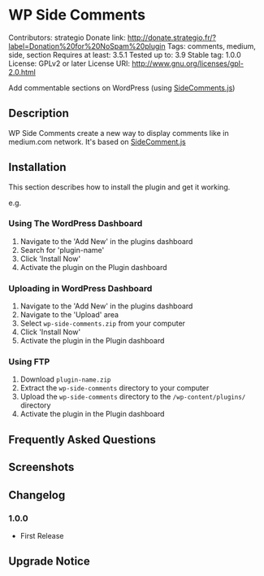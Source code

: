 # WP Side Comments

Contributors: strategio
Donate link: http://donate.strategio.fr/?label=Donation%20for%20NoSpam%20plugin
Tags: comments, medium, side, section
Requires at least: 3.5.1
Tested up to: 3.9
Stable tag: 1.0.0
License: GPLv2 or later
License URI: http://www.gnu.org/licenses/gpl-2.0.html

Add commentable sections on WordPress (using [SideComments.js](http://aroc.github.io/side-comments-demo/))

## Description

WP Side Comments create a new way to display comments like in medium.com network.
It's based on [SideComment.js](http://aroc.github.io/side-comments-demo/)


## Installation

This section describes how to install the plugin and get it working.

e.g.

### Using The WordPress Dashboard

1. Navigate to the 'Add New' in the plugins dashboard
2. Search for 'plugin-name'
3. Click 'Install Now'
4. Activate the plugin on the Plugin dashboard

### Uploading in WordPress Dashboard

1. Navigate to the 'Add New' in the plugins dashboard
2. Navigate to the 'Upload' area
3. Select `wp-side-comments.zip` from your computer
4. Click 'Install Now'
5. Activate the plugin in the Plugin dashboard

### Using FTP

1. Download `plugin-name.zip`
2. Extract the `wp-side-comments` directory to your computer
3. Upload the `wp-side-comments` directory to the `/wp-content/plugins/` directory
4. Activate the plugin in the Plugin dashboard


## Frequently Asked Questions


## Screenshots


## Changelog

### 1.0.0
* First Release

## Upgrade Notice
